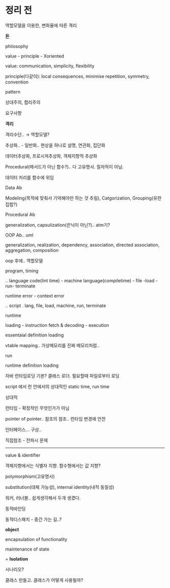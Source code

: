 # 정리 전

역할모델을 이용한, 변화율에 따른 격리

**돈**

philosophy

value -  principle - Xoriented

value: communication, simplicity, flexibility

principle(다같이): local consequences, minimise repetition, symmetry, convention

pattern

상대주의, 합리주의

요구사항

**격리**

격리수단.. → 역할모델?

추상화..  - 일반화.. 현상을 하나로 설명, 연관화, 집단화

데이터추상화, 프로시져추상화, 객체지향적 추상화

Procedural(메서드가 아닌 함수?).. 다 고유명사. 절차적이 아님.

데이터 처리를 함수에 위임

Data Ab

Modeling(목적에 맞춰서 기억해야만 하는 것 추림), Catgorization, Grouping(유한집합?)

Procedural Ab

generalization, capsulization(은닉이 아닌?).. atm기?

OOP Ab.. uml

generalization, realization, dependency, association, directed association, aggregation, composition

oop 후에.. 역할모델

program, timing

.. language code(lint time) - machine language(compiletime) - file -load - run- terminate

runtime error - context error

.. script . lang, file, load, machine, run, terminate

runtime

loading - instruction fetch & decoding - execution

essentaial definition loading

vtable mapping.. 가상메모리를 진짜 메모리처럼..

run

runtime definition loading

자바 런타임로딩 기본? 클래스 로더. 필요할때 파일로부터 로딩

script 에서 런 안에서의 상대적인 static time, run time

상대적

런타임 - 확정적인 무엇인가가 아님

pointer of pointer.. 참조의 참조.. 런타임 변경에 안전

인터페이스... 구상..

직접참조 - 전파시 문제

---

value & identifier

객체지향에서는 식별자 지향. 함수형에서는 값 지향?

polymorphism(고유명사)

substitution(대체 가능성), internal identity(내적 동질성)

워커, 러너블.. 쉽게생각해서 두개 생겼다.

동적바인딩

동적디스패치 - 중간 가는 길..?

**object**

encapsulation of functionality

maintenance of state

= **Isolation**

시나리오?

클래스 만들고. 클래스가 어떻게 사용될까?
